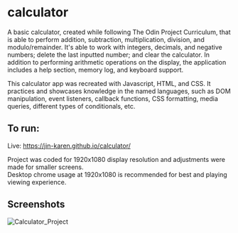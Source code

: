 # calculator
A basic calculator, created while following The Odin Project Curriculum, that is able to perform addition, subtraction, multiplication, division, and modulo/remainder. It's able to work with integers, decimals, and negative numbers; delete the last inputted number; and clear the calculator. In addition to performing arithmetic operations on the display, the application includes a help section, memory log, and keyboard support.

This calculator app was recreated with Javascript, HTML, and CSS. It practices and showcases knowledge in the named languages, such as DOM manipulation, event listeners, callback functions, CSS formatting, media queries, different types of conditionals, etc.

## To run:
Live: https://jin-karen.github.io/calculator/

Project was coded for 1920x1080 display resolution and adjustments were made for smaller screens.<br/>
Desktop chrome usage at 1920x1080 is recommended for best and playing viewing experience.  

## Screenshots
![Calculator_Project](https://user-images.githubusercontent.com/102393842/217392120-6eaf7d9f-f3d1-4f82-8667-dbcfaa643b5f.png)
